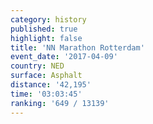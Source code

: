 ```yaml
---
category: history
published: true
highlight: false
title: 'NN Marathon Rotterdam'
event_date: '2017-04-09'
country: NED
surface: Asphalt
distance: '42,195'
time: '03:03:45'
ranking: '649 / 13139'
---
```

